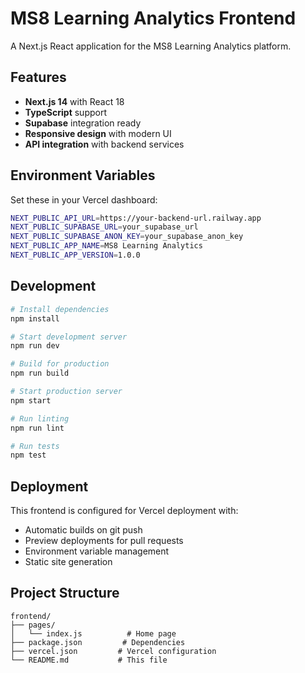 # MS8 Learning Analytics Frontend

A Next.js React application for the MS8 Learning Analytics platform.

## Features

- **Next.js 14** with React 18
- **TypeScript** support
- **Supabase** integration ready
- **Responsive design** with modern UI
- **API integration** with backend services

## Environment Variables

Set these in your Vercel dashboard:

```bash
NEXT_PUBLIC_API_URL=https://your-backend-url.railway.app
NEXT_PUBLIC_SUPABASE_URL=your_supabase_url
NEXT_PUBLIC_SUPABASE_ANON_KEY=your_supabase_anon_key
NEXT_PUBLIC_APP_NAME=MS8 Learning Analytics
NEXT_PUBLIC_APP_VERSION=1.0.0
```

## Development

```bash
# Install dependencies
npm install

# Start development server
npm run dev

# Build for production
npm run build

# Start production server
npm start

# Run linting
npm run lint

# Run tests
npm test
```

## Deployment

This frontend is configured for Vercel deployment with:
- Automatic builds on git push
- Preview deployments for pull requests
- Environment variable management
- Static site generation

## Project Structure

```
frontend/
├── pages/
│   └── index.js          # Home page
├── package.json         # Dependencies
├── vercel.json         # Vercel configuration
└── README.md           # This file
```

